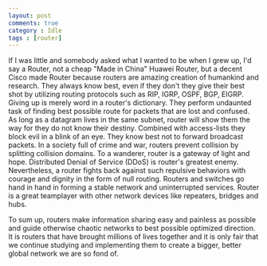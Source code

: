 ```yaml
---
layout: post
comments: true
category : Idle
tags : [router]
---
```


If I was little and somebody asked what I wanted to be when I grew up, I'd say a Router, not a cheap "Made in China" Huawei Router, but a decent Cisco made Router because routers are amazing creation of humankind and research. They always know best, even if they don't they give their best shot by utilizing routing protocols such as RIP, IGRP, OSPF, BGP, EIGRP. Giving up is merely word in a router's dictionary. They perform undaunted task of finding best possible route for packets that are lost and confused. As long as a datagram lives in the same subnet, router will show them the way for they do not know their destiny. Combined with access-lists they block evil in a blink of an eye. They know best not to forward broadcast packets. In a society full of crime and war, routers prevent collision by splitting collision domains. To a wanderer, router is a gateway of light and hope. Distributed Denial of Service (DDoS) is router's greatest enemy. Nevertheless, a router fights back against such repulsive behaviors with courage and dignity in the form of null routing. Routers and switches go hand in hand in forming a stable network and uninterrupted services. Router is a great teamplayer with other network devices like repeaters, bridges and hubs.  

To sum up, routers make information sharing easy and painless as possible and guide otherwise chaotic networks to best possible optimized direction. It is routers that have brought millions of lives together and it is only fair that we continue studying and implementing them to create a bigger, better global network we are so fond of.
